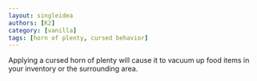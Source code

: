 ```yaml
---
layout: singleidea
authors: [K2]
category: [vanilla]
tags: [horn of plenty, cursed behavior]
---
```

Applying a cursed horn of plenty will cause it to vacuum up food items in your
inventory or the surrounding area.
